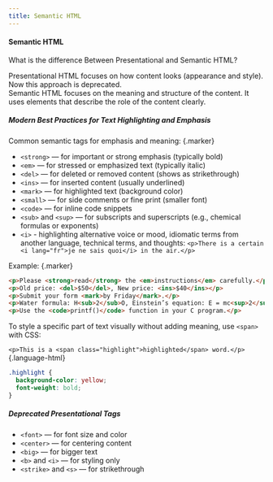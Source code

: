 ```yaml
---
title: Semantic HTML
---
```


#### Semantic HTML

What is the difference Between Presentational and Semantic HTML?

Presentational HTML focuses on how content looks (appearance and style). Now this approach is deprecated.  
Semantic HTML focuses on the meaning and structure of the content. It uses elements that describe the role of the content clearly.

##### Modern Best Practices for Text Highlighting and Emphasis

Common semantic tags for emphasis and meaning: {.marker}  

- `<strong>` — for important or strong emphasis (typically bold)
- `<em>` — for stressed or emphasized text (typically italic)
- `<del>` — for deleted or removed content (shows as strikethrough)
- `<ins>` — for inserted content (usually underlined)
- `<mark>` — for highlighted text (background color)
- `<small>` — for side comments or fine print (smaller font)
- `<code>` — for inline code snippets
- `<sub>` and `<sup>` — for subscripts and superscripts (e.g., chemical formulas or exponents)
- `<i>` - highlighting alternative voice or mood, idiomatic terms from another language, technical terms, and thoughts: `<p>There is a certain <i lang="fr">je ne sais quoi</i> in the air.</p>`

Example: {.marker}  

```html
<p>Please <strong>read</strong> the <em>instructions</em> carefully.</p>
<p>Old price: <del>$50</del>, New price: <ins>$40</ins></p>
<p>Submit your form <mark>by Friday</mark>.</p>
<p>Water formula: H<sub>2</sub>O, Einstein’s equation: E = mc<sup>2</sup>.</p>
<p>Use the <code>printf()</code> function in your C program.</p>
```

To style a specific part of text visually without adding meaning, use `<span>` with CSS:

`<p>This is a <span class="highlight">highlighted</span> word.</p>` {.language-html}

```css
.highlight {
  background-color: yellow;
  font-weight: bold;
}
```

##### Deprecated Presentational Tags  

- `<font>` — for font size and color
- `<center>` — for centering content
- `<big>` — for bigger text
- `<b>` and `<i>` — for styling only
- `<strike>` and `<s>` — for strikethrough